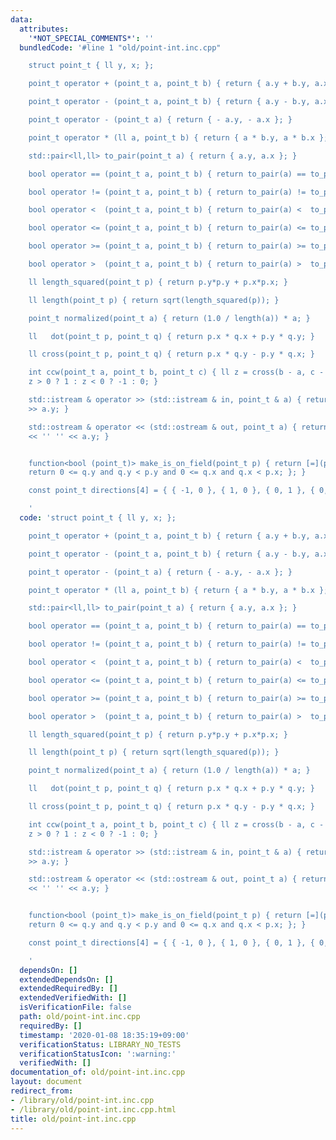 ```yaml
---
data:
  attributes:
    '*NOT_SPECIAL_COMMENTS*': ''
  bundledCode: '#line 1 "old/point-int.inc.cpp"

    struct point_t { ll y, x; };

    point_t operator + (point_t a, point_t b) { return { a.y + b.y, a.x + b.x }; }

    point_t operator - (point_t a, point_t b) { return { a.y - b.y, a.x - b.x }; }

    point_t operator - (point_t a) { return { - a.y, - a.x }; }

    point_t operator * (ll a, point_t b) { return { a * b.y, a * b.x }; }

    std::pair<ll,ll> to_pair(point_t a) { return { a.y, a.x }; }

    bool operator == (point_t a, point_t b) { return to_pair(a) == to_pair(b); }

    bool operator != (point_t a, point_t b) { return to_pair(a) != to_pair(b); }

    bool operator <  (point_t a, point_t b) { return to_pair(a) <  to_pair(b); }

    bool operator <= (point_t a, point_t b) { return to_pair(a) <= to_pair(b); }

    bool operator >= (point_t a, point_t b) { return to_pair(a) >= to_pair(b); }

    bool operator >  (point_t a, point_t b) { return to_pair(a) >  to_pair(b); }

    ll length_squared(point_t p) { return p.y*p.y + p.x*p.x; }

    ll length(point_t p) { return sqrt(length_squared(p)); }

    point_t normalized(point_t a) { return (1.0 / length(a)) * a; }

    ll   dot(point_t p, point_t q) { return p.x * q.x + p.y * q.y; }

    ll cross(point_t p, point_t q) { return p.x * q.y - p.y * q.x; }

    int ccw(point_t a, point_t b, point_t c) { ll z = cross(b - a, c - a); return
    z > 0 ? 1 : z < 0 ? -1 : 0; }

    std::istream & operator >> (std::istream & in, point_t & a) { return in >> a.x
    >> a.y; }

    std::ostream & operator << (std::ostream & out, point_t a) { return out << a.x
    << '' '' << a.y; }


    function<bool (point_t)> make_is_on_field(point_t p) { return [=](point_t q) {
    return 0 <= q.y and q.y < p.y and 0 <= q.x and q.x < p.x; }; }

    const point_t directions[4] = { { -1, 0 }, { 1, 0 }, { 0, 1 }, { 0, -1 } };

    '
  code: 'struct point_t { ll y, x; };

    point_t operator + (point_t a, point_t b) { return { a.y + b.y, a.x + b.x }; }

    point_t operator - (point_t a, point_t b) { return { a.y - b.y, a.x - b.x }; }

    point_t operator - (point_t a) { return { - a.y, - a.x }; }

    point_t operator * (ll a, point_t b) { return { a * b.y, a * b.x }; }

    std::pair<ll,ll> to_pair(point_t a) { return { a.y, a.x }; }

    bool operator == (point_t a, point_t b) { return to_pair(a) == to_pair(b); }

    bool operator != (point_t a, point_t b) { return to_pair(a) != to_pair(b); }

    bool operator <  (point_t a, point_t b) { return to_pair(a) <  to_pair(b); }

    bool operator <= (point_t a, point_t b) { return to_pair(a) <= to_pair(b); }

    bool operator >= (point_t a, point_t b) { return to_pair(a) >= to_pair(b); }

    bool operator >  (point_t a, point_t b) { return to_pair(a) >  to_pair(b); }

    ll length_squared(point_t p) { return p.y*p.y + p.x*p.x; }

    ll length(point_t p) { return sqrt(length_squared(p)); }

    point_t normalized(point_t a) { return (1.0 / length(a)) * a; }

    ll   dot(point_t p, point_t q) { return p.x * q.x + p.y * q.y; }

    ll cross(point_t p, point_t q) { return p.x * q.y - p.y * q.x; }

    int ccw(point_t a, point_t b, point_t c) { ll z = cross(b - a, c - a); return
    z > 0 ? 1 : z < 0 ? -1 : 0; }

    std::istream & operator >> (std::istream & in, point_t & a) { return in >> a.x
    >> a.y; }

    std::ostream & operator << (std::ostream & out, point_t a) { return out << a.x
    << '' '' << a.y; }


    function<bool (point_t)> make_is_on_field(point_t p) { return [=](point_t q) {
    return 0 <= q.y and q.y < p.y and 0 <= q.x and q.x < p.x; }; }

    const point_t directions[4] = { { -1, 0 }, { 1, 0 }, { 0, 1 }, { 0, -1 } };

    '
  dependsOn: []
  extendedDependsOn: []
  extendedRequiredBy: []
  extendedVerifiedWith: []
  isVerificationFile: false
  path: old/point-int.inc.cpp
  requiredBy: []
  timestamp: '2020-01-08 18:35:19+09:00'
  verificationStatus: LIBRARY_NO_TESTS
  verificationStatusIcon: ':warning:'
  verifiedWith: []
documentation_of: old/point-int.inc.cpp
layout: document
redirect_from:
- /library/old/point-int.inc.cpp
- /library/old/point-int.inc.cpp.html
title: old/point-int.inc.cpp
---
```

